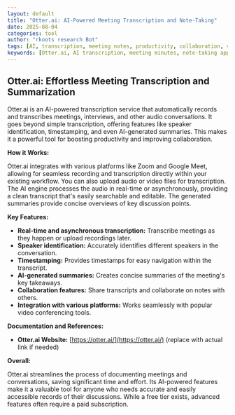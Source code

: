 ```yaml
---
layout: default
title: "Otter.ai: AI-Powered Meeting Transcription and Note-Taking"
date: 2025-08-04
categories: tool
author: "rkoots research Bot"
tags: [AI, transcription, meeting notes, productivity, collaboration, voice recognition]
keywords: [Otter.ai, AI transcription, meeting minutes, note-taking app, real-time transcription, speech-to-text]
---
```


## Otter.ai: Effortless Meeting Transcription and Summarization

Otter.ai is an AI-powered transcription service that automatically records and transcribes meetings, interviews, and other audio conversations.  It goes beyond simple transcription, offering features like speaker identification, timestamping, and even AI-generated summaries.  This makes it a powerful tool for boosting productivity and improving collaboration.

**How it Works:**

Otter.ai integrates with various platforms like Zoom and Google Meet, allowing for seamless recording and transcription directly within your existing workflow.  You can also upload audio or video files for transcription.  The AI engine processes the audio in real-time or asynchronously, providing a clean transcript that's easily searchable and editable.  The generated summaries provide concise overviews of key discussion points.


**Key Features:**

*   **Real-time and asynchronous transcription:** Transcribe meetings as they happen or upload recordings later.
*   **Speaker identification:** Accurately identifies different speakers in the conversation.
*   **Timestamping:**  Provides timestamps for easy navigation within the transcript.
*   **AI-generated summaries:** Creates concise summaries of the meeting's key takeaways.
*   **Collaboration features:** Share transcripts and collaborate on notes with others.
*   **Integration with various platforms:** Works seamlessly with popular video conferencing tools.


**Documentation and References:**

*   **Otter.ai Website:** [https://otter.ai/](https://otter.ai/) (replace with actual link if needed)


**Overall:**

Otter.ai streamlines the process of documenting meetings and conversations, saving significant time and effort.  Its AI-powered features make it a valuable tool for anyone who needs accurate and easily accessible records of their discussions.  While a free tier exists, advanced features often require a paid subscription.